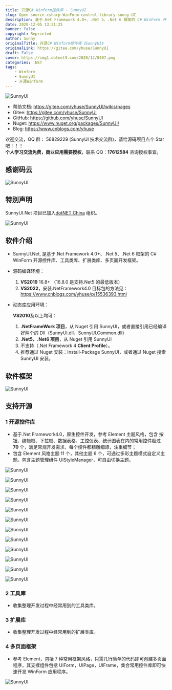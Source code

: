 ```yaml
---
title: 开源C# Winform控件库 - SunnyUI
slug: Open-source-csharp-WinForm-control-library-sunny-UI
description: 基于.Net Framework 4.0+、.Net 5、.Net 6 框架的 C# WinForm 开源控件库、工具类库、扩展类库、多页面开发框架。
date: 2020-12-05 13:21:25
banner: false
copyright: Reprinted
author: Sunny
originalTitle: 开源C# Winform控件库《SunnyUI》
originalLink: https://gitee.com/yhuse/SunnyUI
draft: False
cover: https://img1.dotnet9.com/2020/12/0407.png
categories: .NET
tags: 
    - Winform
    - SunnyUI
    - 开源Winform
---
```


![SunnyUI](https://img1.dotnet9.com/2020/12/0401.png)

- 帮助文档: https://gitee.com/yhuse/SunnyUI/wikis/pages
- Gitee: https://gitee.com/yhuse/SunnyUI
- GitHub: https://github.com/yhuse/SunnyUI
- Nuget: https://www.nuget.org/packages/SunnyUI/
- Blog: https://www.cnblogs.com/yhuse

欢迎交流，QQ 群： 56829229 (SunnyUI 技术交流群)，请给源码项目点个 Star 吧！！！  
**个人学习交流免费，商业应用需要授权**，联系 QQ：**17612584** 咨询授权事宜。

## 感谢码云

![SunnyUI](https://img1.dotnet9.com/2020/12/0402.png)

## 特别声明

SunnyUI.Net 项目已加入[dotNET China](https://gitee.com/dotnetchina) 组织。

![SunnyUI](https://img1.dotnet9.com/2020/12/0403.png)

## 软件介绍

- SunnyUI.Net, 是基于.Net Framework 4.0+、.Net 5、.Net 6 框架的 C# WinForm 开源控件库、工具类库、扩展类库、多页面开发框架。
- 源码编译环境：

  1. **VS2019** 16.8+ （16.8.0 是支持.Net5 的最低版本）
  2. **VS2022**，安装.NetFramework4.0 目标包的方法见：https://www.cnblogs.com/yhuse/p/15536393.html

- 动态库应用环境：

  **VS2010**及以上均可：

  1. **.NetFrameWork 项目**，从 Nuget 引用 SunnyUI，或者直接引用已经编译好两个的 Dll（SunnyUI.dll，SunnyUI.Common.dll）
  2. **.Net5、.Net6 项目**，从 Nuget 引用 SunnyUI
  3. 不支持（.Net Framework 4 **Client Profile**）。
  4. 推荐通过 Nuget 安装：Install-Package SunnyUI，或者通过 Nuget 搜索 SunnyUI 安装。

## 软件框架

![SunnyUI](https://img1.dotnet9.com/2020/12/0404.png)

## 支持开源

### 1 开源控件库

- 基于.Net Framework4.0，原生控件开发，参考 Element 主题风格，包含 按钮、编辑框、下拉框、数据表格、工控仪表、统计图表在内的常用控件超过 **70** 个，满足常规开发需求，每个控件都精雕细琢，注重细节；
- 包含 Element 风格主题 11 个，其他主题 6 个，可通过多彩主题模式自定义主题。包含主题管理组件 UIStyleManager，可自由切换主题。

![SunnyUI](https://img1.dotnet9.com/2020/12/0405.png)

![SunnyUI](https://img1.dotnet9.com/2020/12/0406.png)

![SunnyUI](https://img1.dotnet9.com/2020/12/0407.png)

![SunnyUI](https://img1.dotnet9.com/2020/12/0408.png)

![SunnyUI](https://img1.dotnet9.com/2020/12/0409.png)

![SunnyUI](https://img1.dotnet9.com/2020/12/0410.png)

![SunnyUI](https://img1.dotnet9.com/2020/12/0411.png)

![SunnyUI](https://img1.dotnet9.com/2020/12/0412.png)

![SunnyUI](https://img1.dotnet9.com/2020/12/0413.png)

![SunnyUI](https://img1.dotnet9.com/2020/12/0414.png)

![SunnyUI](https://img1.dotnet9.com/2020/12/0415.png)

![SunnyUI](https://img1.dotnet9.com/2020/12/0416.png)

### 2 工具库

- 收集整理开发过程中经常用到的工具类库。

### 3 扩展库

- 收集整理开发过程中经常用到的扩展类库。

### 4 多页面框架

- 参考 Element，包括 7 种常用框架风格，只需几行简单的代码即可创建多页面程序，其支撑组件包括 UIForm，UIPage，UIFrame，集合常用控件库即可快速开发 WinForm 应用程序。

![SunnyUI](https://img1.dotnet9.com/2020/12/0417.png)
